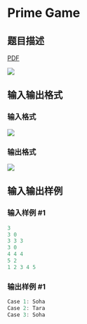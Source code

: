 # Prime Game

## 题目描述

[problemUrl]: https://uva.onlinejudge.org/index.php?option=com_onlinejudge&Itemid=8&category=226&page=show_problem&problem=2963

[PDF](https://uva.onlinejudge.org/external/118/p11863.pdf)

![](https://cdn.luogu.com.cn/upload/vjudge_pic/UVA11863/a6da338a026d65a4f1361483fc0e85d7ef9607fe.png)

## 输入输出格式

### 输入格式

![](https://cdn.luogu.com.cn/upload/vjudge_pic/UVA11863/0eb042a006961051d383c54421d8013ebad964b3.png)

### 输出格式

![](https://cdn.luogu.com.cn/upload/vjudge_pic/UVA11863/9e9d1d599f2c3175d7132a4b52fd039ce0460ef1.png)

## 输入输出样例

### 输入样例 #1

```cpp
3
3 0
3 3 3
3 0
4 4 4
5 2
1 2 3 4 5
```


### 输出样例 #1

```cpp
Case 1: Soha
Case 2: Tara
Case 3: Soha
```



